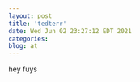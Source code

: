 ```yaml
---
layout: post
title: 'tedterr'
date: Wed Jun 02 23:27:12 EDT 2021
categories: 
blog: at
---
```

hey fuys 